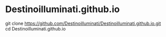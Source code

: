# Destinoilluminati.github.io
git clone https://github.com/Destinoilluminati/Destinoilluminati.github.io.git
cd Destinoilluminati.github.io
